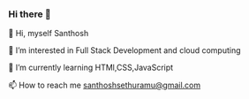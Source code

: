 ### Hi there 👋
👋 Hi, myself Santhosh

👀 I’m interested in Full Stack Development and cloud computing 

🌱 I’m currently learning HTMl,CSS,JavaScript

📫 How to reach me santhoshsethuramu@gmail.com
